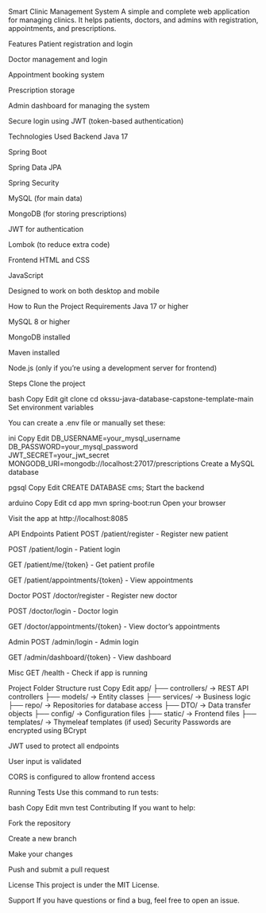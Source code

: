 Smart Clinic Management System
A simple and complete web application for managing clinics. It helps patients, doctors, and admins with registration, appointments, and prescriptions.

Features
Patient registration and login

Doctor management and login

Appointment booking system

Prescription storage

Admin dashboard for managing the system

Secure login using JWT (token-based authentication)

Technologies Used
Backend
Java 17

Spring Boot

Spring Data JPA

Spring Security

MySQL (for main data)

MongoDB (for storing prescriptions)

JWT for authentication

Lombok (to reduce extra code)

Frontend
HTML and CSS

JavaScript

Designed to work on both desktop and mobile

How to Run the Project
Requirements
Java 17 or higher

MySQL 8 or higher

MongoDB installed

Maven installed

Node.js (only if you’re using a development server for frontend)

Steps
Clone the project

bash
Copy
Edit
git clone <your-repository-link>
cd okssu-java-database-capstone-template-main
Set environment variables

You can create a .env file or manually set these:

ini
Copy
Edit
DB_USERNAME=your_mysql_username  
DB_PASSWORD=your_mysql_password  
JWT_SECRET=your_jwt_secret  
MONGODB_URI=mongodb://localhost:27017/prescriptions
Create a MySQL database

pgsql
Copy
Edit
CREATE DATABASE cms;
Start the backend

arduino
Copy
Edit
cd app
mvn spring-boot:run
Open your browser

Visit the app at http://localhost:8085

API Endpoints
Patient
POST /patient/register - Register new patient

POST /patient/login - Patient login

GET /patient/me/{token} - Get patient profile

GET /patient/appointments/{token} - View appointments

Doctor
POST /doctor/register - Register new doctor

POST /doctor/login - Doctor login

GET /doctor/appointments/{token} - View doctor’s appointments

Admin
POST /admin/login - Admin login

GET /admin/dashboard/{token} - View dashboard

Misc
GET /health - Check if app is running

Project Folder Structure
rust
Copy
Edit
app/
├── controllers/     -> REST API controllers
├── models/          -> Entity classes
├── services/        -> Business logic
├── repo/            -> Repositories for database access
├── DTO/             -> Data transfer objects
├── config/          -> Configuration files
├── static/          -> Frontend files
├── templates/       -> Thymeleaf templates (if used)
Security
Passwords are encrypted using BCrypt

JWT used to protect all endpoints

User input is validated

CORS is configured to allow frontend access

Running Tests
Use this command to run tests:

bash
Copy
Edit
mvn test
Contributing
If you want to help:

Fork the repository

Create a new branch

Make your changes

Push and submit a pull request

License
This project is under the MIT License.

Support
If you have questions or find a bug, feel free to open an issue.
